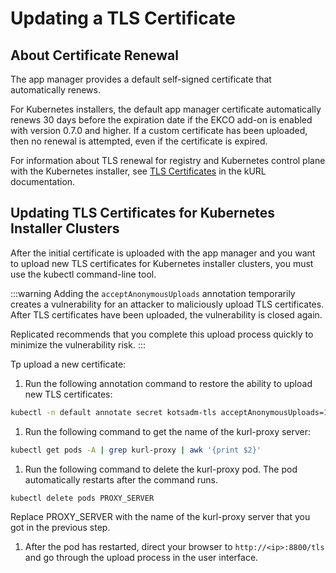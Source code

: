 # Updating a TLS Certificate

## About Certificate Renewal

The app manager provides a default self-signed certificate that automatically renews.

For Kubernetes installers, the default app manager certificate automatically renews 30 days before the expiration date if the EKCO add-on is enabled with version 0.7.0 and higher. If a custom certificate has been uploaded, then no renewal is attempted, even if the certificate is expired.

For information about TLS renewal for registry and Kubernetes control plane with the Kubernetes installer, see [TLS Certificates](https://kurl.sh/docs/install-with-kurl/setup-tls-certs) in the kURL documentation.

## Updating TLS Certificates for Kubernetes Installer Clusters

After the initial certificate is uploaded with the app manager and you want to upload new TLS certificates for Kubernetes installer clusters, you must use the kubectl command-line tool.                

:::warning
Adding the `acceptAnonymousUploads` annotation temporarily creates a vulnerability for an attacker to maliciously upload TLS certificates. After TLS certificates have been uploaded, the vulnerability is closed again.

Replicated recommends that you complete this upload process quickly to minimize the vulnerability risk.
:::

Tp upload a new certificate:

1. Run the following annotation command to restore the ability to upload new TLS certificates:

  ```bash
  kubectl -n default annotate secret kotsadm-tls acceptAnonymousUploads=1 --overwrite
  ```
1. Run the following command to get the name of the kurl-proxy server:

  ```bash
  kubectl get pods -A | grep kurl-proxy | awk '{print $2}'
  ```

1. Run the following command to delete the kurl-proxy pod. The pod automatically restarts after the command runs.

  ```bash
  kubectl delete pods PROXY_SERVER
  ```

  Replace PROXY_SERVER with the name of the kurl-proxy server that you got in the previous step.

1. After the pod has restarted, direct your browser to `http://<ip>:8800/tls` and go through the upload process in the user interface.
